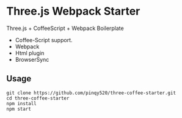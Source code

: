 # Three.js Webpack Starter

Three.js + CoffeeScript + Webpack Boilerplate

- Coffee-Script support.
- Webpack
- Html plugin
- BrowserSync

## Usage

```
git clone https://github.com/pinqy520/three-coffee-starter.git
cd three-coffee-starter
npm install
npm start
```